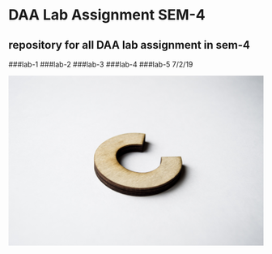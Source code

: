 # DAA Lab Assignment SEM-4
## repository for all DAA lab assignment in  sem-4 

###lab-1
###lab-2
###lab-3
###lab-4
###lab-5  7/2/19

![c](./image/c.jpg)
